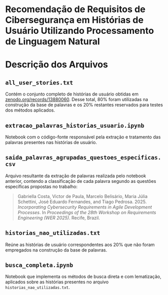 # Recomendação de Requisitos de Cibersegurança em Histórias de Usuário Utilizando Processamento de Linguagem Natural


# Descrição dos Arquivos

## `all_user_stories.txt`

Contém o conjunto completo de histórias de usuário obtidas em [zenodo.org/records/13880060](https://zenodo.org/records/13880060). Desse total, 80% foram utilizadas na construção da base de palavras e os 20% restantes reservados para testes dos métodos aplicados.

## `extracao_palavras_historias_usuario.ipynb`

Notebook com o código-fonte responsável pela extração e tratamento das palavras presentes nas histórias de usuário.

## `saida_palavras_agrupadas_questoes_especificas.csv`

Arquivo resultante da extração de palavras realizada pelo notebook anterior, contendo a classificação de cada palavra segundo as questões específicas propostas no trabalho:

> Gabriella Costa, Victor de Paula, Marcelo Belisário, Maria Júlia Schettini, José Eduardo Fernandes, and Tiago Pedrosa. 2025. *Incorporating Cybersecurity Requirements in Agile Development Processes*. In *Proceedings of the 28th Workshop on Requirements Engineering (WER 2025)*. Recife, Brazil.

## `historias_nao_utilizadas.txt`

Reúne as histórias de usuário correspondentes aos 20% que não foram empregados na construção da base de palavras.

## `busca_completa.ipynb`

Notebook que implementa os métodos de busca direta e com lematização, aplicados sobre as histórias presentes no arquivo `historias_nao_utilizadas.txt`.
